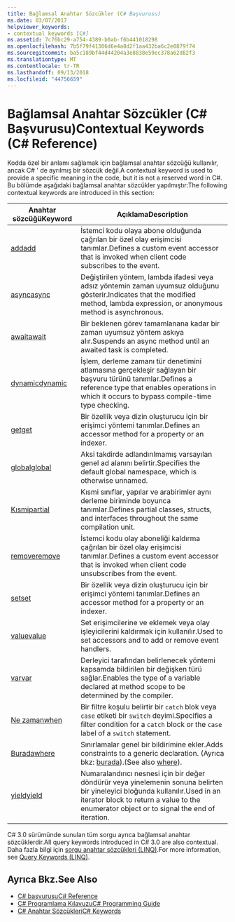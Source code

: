 ```yaml
---
title: Bağlamsal Anahtar Sözcükler (C# Başvurusu)
ms.date: 03/07/2017
helpviewer_keywords:
- contextual keywords [C#]
ms.assetid: 7c76bc29-a754-4389-b0ab-f6b441018298
ms.openlocfilehash: 7b5f79f41306d6e4a8d2f1aa432ba6c2e0879f74
ms.sourcegitcommit: ba5c189bf44d44204a3e8838e59ec378a62d82f3
ms.translationtype: MT
ms.contentlocale: tr-TR
ms.lasthandoff: 09/13/2018
ms.locfileid: "44756659"
---
```

# <a name="contextual-keywords-c-reference"></a><span data-ttu-id="0db9f-102">Bağlamsal Anahtar Sözcükler (C# Başvurusu)</span><span class="sxs-lookup"><span data-stu-id="0db9f-102">Contextual Keywords (C# Reference)</span></span>
<span data-ttu-id="0db9f-103">Kodda özel bir anlamı sağlamak için bağlamsal anahtar sözcüğü kullanılır, ancak C# ' de ayrılmış bir sözcük değil.</span><span class="sxs-lookup"><span data-stu-id="0db9f-103">A contextual keyword is used to provide a specific meaning in the code, but it is not a reserved word in C#.</span></span> <span data-ttu-id="0db9f-104">Bu bölümde aşağıdaki bağlamsal anahtar sözcükler yapılmıştır:</span><span class="sxs-lookup"><span data-stu-id="0db9f-104">The following contextual keywords are introduced in this section:</span></span>  
  
|<span data-ttu-id="0db9f-105">Anahtar sözcüğü</span><span class="sxs-lookup"><span data-stu-id="0db9f-105">Keyword</span></span>|<span data-ttu-id="0db9f-106">Açıklama</span><span class="sxs-lookup"><span data-stu-id="0db9f-106">Description</span></span>|  
|-------------|-----------------|  
|[<span data-ttu-id="0db9f-107">add</span><span class="sxs-lookup"><span data-stu-id="0db9f-107">add</span></span>](../../../csharp/language-reference/keywords/add.md)|<span data-ttu-id="0db9f-108">İstemci kodu olaya abone olduğunda çağrılan bir özel olay erişimcisi tanımlar.</span><span class="sxs-lookup"><span data-stu-id="0db9f-108">Defines a custom event accessor that is invoked when client code subscribes to the event.</span></span>|  
|[<span data-ttu-id="0db9f-109">async</span><span class="sxs-lookup"><span data-stu-id="0db9f-109">async</span></span>](../../../csharp/language-reference/keywords/async.md)|<span data-ttu-id="0db9f-110">Değiştirilen yöntem, lambda ifadesi veya adsız yöntemin zaman uyumsuz olduğunu gösterir.</span><span class="sxs-lookup"><span data-stu-id="0db9f-110">Indicates that the modified method, lambda expression, or anonymous method is asynchronous.</span></span>|  
|[<span data-ttu-id="0db9f-111">await</span><span class="sxs-lookup"><span data-stu-id="0db9f-111">await</span></span>](../../../csharp/language-reference/keywords/await.md)|<span data-ttu-id="0db9f-112">Bir beklenen görev tamamlanana kadar bir zaman uyumsuz yöntem askıya alır.</span><span class="sxs-lookup"><span data-stu-id="0db9f-112">Suspends an async method until an awaited task is completed.</span></span>|  
|[<span data-ttu-id="0db9f-113">dynamic</span><span class="sxs-lookup"><span data-stu-id="0db9f-113">dynamic</span></span>](../../../csharp/language-reference/keywords/dynamic.md)|<span data-ttu-id="0db9f-114">İşlem, derleme zamanı tür denetimini atlamasına gerçekleşir sağlayan bir başvuru türünü tanımlar.</span><span class="sxs-lookup"><span data-stu-id="0db9f-114">Defines a reference type that enables operations in which it occurs to bypass compile-time type checking.</span></span>|  
|[<span data-ttu-id="0db9f-115">get</span><span class="sxs-lookup"><span data-stu-id="0db9f-115">get</span></span>](../../../csharp/language-reference/keywords/get.md)|<span data-ttu-id="0db9f-116">Bir özellik veya dizin oluşturucu için bir erişimci yöntemi tanımlar.</span><span class="sxs-lookup"><span data-stu-id="0db9f-116">Defines an accessor method for a property or an indexer.</span></span>|  
|[<span data-ttu-id="0db9f-117">global</span><span class="sxs-lookup"><span data-stu-id="0db9f-117">global</span></span>](../../../csharp/language-reference/keywords/global.md)|<span data-ttu-id="0db9f-118">Aksi takdirde adlandırılmamış varsayılan genel ad alanını belirtir.</span><span class="sxs-lookup"><span data-stu-id="0db9f-118">Specifies the default global namespace, which is otherwise unnamed.</span></span>|  
|[<span data-ttu-id="0db9f-119">Kısmi</span><span class="sxs-lookup"><span data-stu-id="0db9f-119">partial</span></span>](../../../csharp/language-reference/keywords/partial-type.md)|<span data-ttu-id="0db9f-120">Kısmi sınıflar, yapılar ve arabirimler aynı derleme biriminde boyunca tanımlar.</span><span class="sxs-lookup"><span data-stu-id="0db9f-120">Defines partial classes, structs, and interfaces throughout the same compilation unit.</span></span>|  
|[<span data-ttu-id="0db9f-121">remove</span><span class="sxs-lookup"><span data-stu-id="0db9f-121">remove</span></span>](../../../csharp/language-reference/keywords/remove.md)|<span data-ttu-id="0db9f-122">İstemci kodu olay aboneliği kaldırma çağrılan bir özel olay erişimcisi tanımlar.</span><span class="sxs-lookup"><span data-stu-id="0db9f-122">Defines a custom event accessor that is invoked when client code unsubscribes from the event.</span></span>|  
|[<span data-ttu-id="0db9f-123">set</span><span class="sxs-lookup"><span data-stu-id="0db9f-123">set</span></span>](../../../csharp/language-reference/keywords/set.md)|<span data-ttu-id="0db9f-124">Bir özellik veya dizin oluşturucu için bir erişimci yöntemi tanımlar.</span><span class="sxs-lookup"><span data-stu-id="0db9f-124">Defines an accessor method for a property or an indexer.</span></span>|  
|[<span data-ttu-id="0db9f-125">value</span><span class="sxs-lookup"><span data-stu-id="0db9f-125">value</span></span>](../../../csharp/language-reference/keywords/value.md)|<span data-ttu-id="0db9f-126">Set erişimcilerine ve eklemek veya olay işleyicilerini kaldırmak için kullanılır.</span><span class="sxs-lookup"><span data-stu-id="0db9f-126">Used to set accessors and to add or remove event handlers.</span></span>|  
|[<span data-ttu-id="0db9f-127">var</span><span class="sxs-lookup"><span data-stu-id="0db9f-127">var</span></span>](../../../csharp/language-reference/keywords/var.md)|<span data-ttu-id="0db9f-128">Derleyici tarafından belirlenecek yöntemi kapsamda bildirilen bir değişken türü sağlar.</span><span class="sxs-lookup"><span data-stu-id="0db9f-128">Enables the type of a variable declared at method scope to be determined by the compiler.</span></span>|  
|[<span data-ttu-id="0db9f-129">Ne zaman</span><span class="sxs-lookup"><span data-stu-id="0db9f-129">when</span></span>](when.md)|<span data-ttu-id="0db9f-130">Bir filtre koşulu belirtir bir `catch` blok veya `case` etiketi bir `switch` deyimi.</span><span class="sxs-lookup"><span data-stu-id="0db9f-130">Specifies a filter condition for a `catch` block or the `case` label of a `switch` statement.</span></span>|
|[<span data-ttu-id="0db9f-131">Burada</span><span class="sxs-lookup"><span data-stu-id="0db9f-131">where</span></span>](../../../csharp/language-reference/keywords/where-generic-type-constraint.md)|<span data-ttu-id="0db9f-132">Sınırlamalar genel bir bildirimine ekler.</span><span class="sxs-lookup"><span data-stu-id="0db9f-132">Adds constraints to a generic declaration.</span></span> <span data-ttu-id="0db9f-133">(Ayrıca bkz: [burada](../../../csharp/language-reference/keywords/where-clause.md)).</span><span class="sxs-lookup"><span data-stu-id="0db9f-133">(See also [where](../../../csharp/language-reference/keywords/where-clause.md)).</span></span>|  
|[<span data-ttu-id="0db9f-134">yield</span><span class="sxs-lookup"><span data-stu-id="0db9f-134">yield</span></span>](../../../csharp/language-reference/keywords/yield.md)|<span data-ttu-id="0db9f-135">Numaralandırıcı nesnesi için bir değer döndürür veya yinelemenin sonuna belirten bir yineleyici bloğunda kullanılır.</span><span class="sxs-lookup"><span data-stu-id="0db9f-135">Used in an iterator block to return a value to the enumerator object or to signal the end of iteration.</span></span>|  
  
 <span data-ttu-id="0db9f-136">C# 3.0 sürümünde sunulan tüm sorgu ayrıca bağlamsal anahtar sözcüklerdir.</span><span class="sxs-lookup"><span data-stu-id="0db9f-136">All query keywords introduced in C# 3.0 are also contextual.</span></span> <span data-ttu-id="0db9f-137">Daha fazla bilgi için [sorgu anahtar sözcükleri (LINQ)](../../../csharp/language-reference/keywords/query-keywords.md).</span><span class="sxs-lookup"><span data-stu-id="0db9f-137">For more information, see [Query Keywords (LINQ)](../../../csharp/language-reference/keywords/query-keywords.md).</span></span>  
  
## <a name="see-also"></a><span data-ttu-id="0db9f-138">Ayrıca Bkz.</span><span class="sxs-lookup"><span data-stu-id="0db9f-138">See Also</span></span>

- [<span data-ttu-id="0db9f-139">C# başvurusu</span><span class="sxs-lookup"><span data-stu-id="0db9f-139">C# Reference</span></span>](../../../csharp/language-reference/index.md)  
- [<span data-ttu-id="0db9f-140">C# Programlama Kılavuzu</span><span class="sxs-lookup"><span data-stu-id="0db9f-140">C# Programming Guide</span></span>](../../../csharp/programming-guide/index.md)  
- [<span data-ttu-id="0db9f-141">C# Anahtar Sözcükleri</span><span class="sxs-lookup"><span data-stu-id="0db9f-141">C# Keywords</span></span>](../../../csharp/language-reference/keywords/index.md)
